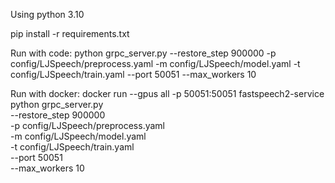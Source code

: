 Using python 3.10

pip install -r requirements.txt

Run with code:
python grpc_server.py --restore_step 900000 -p config/LJSpeech/preprocess.yaml -m config/LJSpeech/model.yaml -t config/LJSpeech/train.yaml --port 50051 --max_workers 10

Run with docker:
docker run --gpus all -p 50051:50051 fastspeech2-service \
    python grpc_server.py \
    --restore_step 900000 \
    -p config/LJSpeech/preprocess.yaml \
    -m config/LJSpeech/model.yaml \
    -t config/LJSpeech/train.yaml \
    --port 50051 \
    --max_workers 10